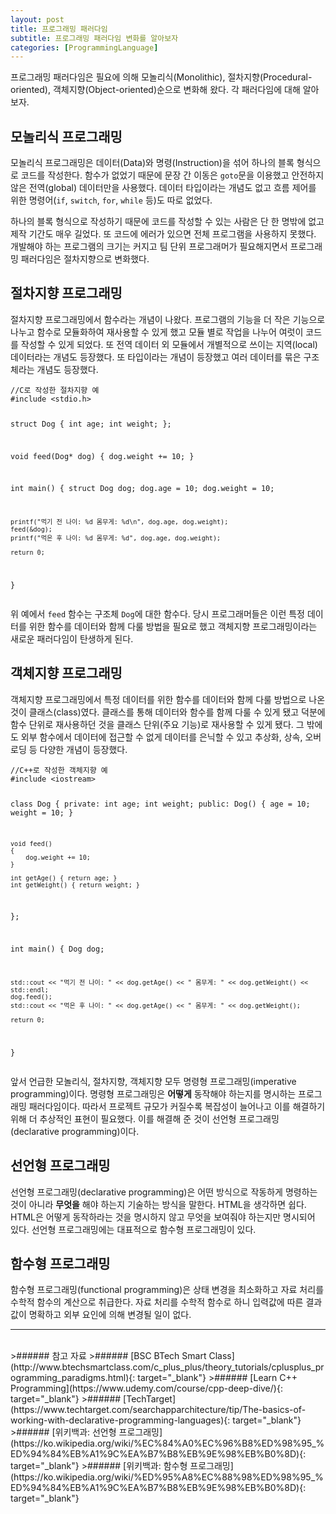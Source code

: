 ```yaml
---
layout: post
title: 프로그래밍 패러다임
subtitle: 프로그래밍 패러다임 변화를 알아보자
categories: [ProgrammingLanguage]
---
```


프로그래밍 패러다임은 필요에 의해 모놀리식(Monolithic), 절차지향(Procedural-oriented), 객체지향(Object-oriented)순으로 변화해 왔다. 각 패러다임에 대해 알아보자.

<h2 class="section-heading">모놀리식 프로그래밍</h2>
모놀리식 프로그래밍은 데이터(Data)와 명령(Instruction)을 섞어 하나의 블록 형식으로 코드를 작성한다. 함수가 없었기 때문에 문장 간 이동은 <code>goto</code>문을 이용했고 안전하지 않은 전역(global) 데이터만을 사용했다. 데이터 타입이라는 개념도 없고 흐름 제어를 위한 명령어(<code>if</code>, <code>switch</code>, <code>for</code>, <code>while</code> 등)도 따로 없었다.

하나의 블록 형식으로 작성하기 때문에 코드를 작성할 수 있는 사람은 단 한 명밖에 없고 제작 기간도 매우 길었다. 또 코드에 에러가 있으면 전체 프로그램을 사용하지 못했다. 개발해야 하는 프로그램의 크기는 커지고 팀 단위 프로그래머가 필요해지면서 프로그래밍 패러다임은 절차지향으로 변화했다.

<h2 class="section-heading">절차지향 프로그래밍</h2>
절차지향 프로그래밍에서 함수라는 개념이 나왔다. 프로그램의 기능을 더 작은 기능으로 나누고 함수로 모듈화하여 재사용할 수 있게 했고 모듈 별로 작업을 나누어 여럿이 코드를 작성할 수 있게 되었다. 또 전역 데이터 외 모듈에서 개별적으로 쓰이는 지역(local) 데이터라는 개념도 등장했다. 또 타입이라는 개념이 등장했고 여러 데이터를 묶은 구조체라는 개념도 등장했다.
<pre><code class="c">//C로 작성한 절차지향 예
#include &lt;stdio.h&gt;

struct Dog
{
    int age;
    int weight;
};

void feed(Dog* dog)
{
    dog.weight += 10;
}

int main()
{
    struct Dog dog;
    dog.age = 10;
    dog.weight = 10;

    printf("먹기 전 나이: %d 몸무게: %d\n", dog.age, dog.weight);
    feed(&dog);
    printf("먹은 후 나이: %d 몸무게: %d", dog.age, dog.weight);

    return 0;
}</code></pre>
위 예에서 <code>feed</code> 함수는 구조체 <code>Dog</code>에 대한 함수다. 당시 프로그래머들은 이런 특정 데이터를 위한 함수를 데이터와 함께 다룰 방법을 필요로 했고 객체지향 프로그래밍이라는 새로운 패러다임이 탄생하게 된다.

<h2 class="section-heading">객체지향 프로그래밍</h2>
객체지향 프로그래밍에서 특정 데이터를 위한 함수를 데이터와 함께 다룰 방법으로 나온 것이 클래스(class)였다. 클래스를 통해 데이터와 함수를 함께 다룰 수 있게 됐고 덕분에 함수 단위로 재사용하던 것을 클래스 단위(주요 기능)로 재사용할 수 있게 됐다. 그 밖에도 외부 함수에서 데이터에 접근할 수 없게 데이터를 은닉할 수 있고 추상화, 상속, 오버로딩 등 다양한 개념이 등장했다.
<pre><code class="cpp">//C++로 작성한 객체지향 예
#include &lt;iostream&gt;

class Dog
{
private:
    int age;
    int weight;
public:
    Dog()
    {
        age = 10;
        weight = 10;
    }

    void feed()
    {
        dog.weight += 10;
    }

    int getAge() { return age; }
    int getWeight() { return weight; }
};

int main()
{
    Dog dog;

    std::cout << "먹기 전 나이: " << dog.getAge() << " 몸무게: " << dog.getWeight() << std::endl;
    dog.feed();
    std::cout << "먹은 후 나이: " << dog.getAge() << " 몸무게: " << dog.getWeight();

    return 0;
}</code></pre>
앞서 언급한 모놀리식, 절차지향, 객체지향 모두 명령형 프로그래밍(imperative programming)이다. 명령형 프로그래밍은 **어떻게** 동작해야 하는지를 명시하는 프로그래밍 패러다임이다. 따라서 프로젝트 규모가 커질수록 복잡성이 늘어나고 이를 해결하기 위해 더 추상적인 표현이 필요했다. 이를 해결해 준 것이 선언형 프로그래밍(declarative programming)이다.

## 선언형 프로그래밍

선언형 프로그래밍(declarative programming)은 어떤 방식으로 작동하게 명령하는 것이 아니라 **무엇을** 해야 하는지 기술하는 방식을 말한다. HTML을 생각하면 쉽다. HTML은 어떻게 동작하라는 것을 명시하지 않고 무엇을 보여줘야 하는지만 명시되어 있다. 선언형 프로그래밍에는 대표적으로 함수형 프로그래밍이 있다.

## 함수형 프로그래밍

함수형 프로그래밍(functional programming)은 상태 변경을 최소화하고 자료 처리를 수학적 함수의 계산으로 취급한다. 자료 처리를 수학적 함수로 하니 입력값에 따른 결과값이 명확하고 외부 요인에 의해 변경될 일이 없다. 

---

<br>
>###### 참고 자료
>###### [BSC BTech Smart Class](http://www.btechsmartclass.com/c_plus_plus/theory_tutorials/cplusplus_programming_paradigms.html){: target="_blank"}
>###### [Learn C++ Programming](https://www.udemy.com/course/cpp-deep-dive/){: target="_blank"}
>###### [TechTarget](https://www.techtarget.com/searchapparchitecture/tip/The-basics-of-working-with-declarative-programming-languages){: target="_blank"}
>###### [위키백과: 선언형 프로그래밍](https://ko.wikipedia.org/wiki/%EC%84%A0%EC%96%B8%ED%98%95_%ED%94%84%EB%A1%9C%EA%B7%B8%EB%9E%98%EB%B0%8D){: target="_blank"}
>###### [위키백과: 함수형 프로그래밍](https://ko.wikipedia.org/wiki/%ED%95%A8%EC%88%98%ED%98%95_%ED%94%84%EB%A1%9C%EA%B7%B8%EB%9E%98%EB%B0%8D){: target="_blank"}
